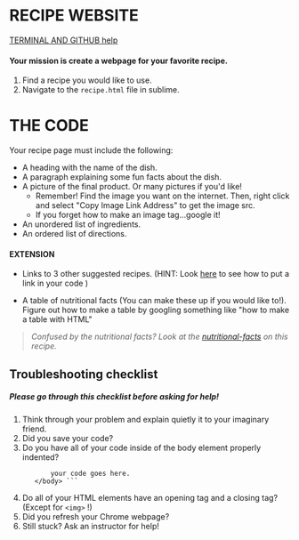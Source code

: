 # RECIPE WEBSITE
[TERMINAL AND GITHUB help](https://github.com/hw-studio-fall17/terminal-github-commands-help)

#### Your mission is create a webpage for your favorite recipe.
1. Find a recipe you would like to use.
2. Navigate to the `recipe.html` file in sublime.

# THE CODE
Your recipe page must include the following:

* A heading with the name of the dish.
* A paragraph explaining some fun facts about the dish.
* A picture of the final product. Or many pictures if you'd like!
    - Remember! Find the image you want on the internet. Then, right click and select "Copy Image Link Address" to get the image src. 
    - If you forget how to make an image tag...google it!
* An unordered list of ingredients.
* An ordered list of directions.

#### EXTENSION
* Links to 3 other suggested recipes. (HINT: Look [here](https://www.w3schools.com/tags/tag_a.asp) to see how to put a link in your code )

* A table of nutritional facts (You can make these up if you would like to!). Figure out how to make a table by googling something like "how to make a table with HTML"

>  *Confused by the nutritional facts? Look at the [nutritional-facts](https://www.bettycrocker.com/recipes/italian-sausage-lasagna/2601a67c-438d-407a-b163-2f57ede06cb9) on this recipe.* 


## Troubleshooting checklist 
##### Please go through this checklist before asking for help!
1. Think through your problem and explain quietly it to your imaginary friend.
2. Did you save your code?
3. Do you have all of your code inside of the body element properly indented?
     ``` <body>
            your code goes here.
        </body> ```
4. Do all of your HTML elements have an opening tag and a closing tag? (Except for `<img>` !)
5. Did you refresh your Chrome webpage?
6. Still stuck? Ask an instructor for help!